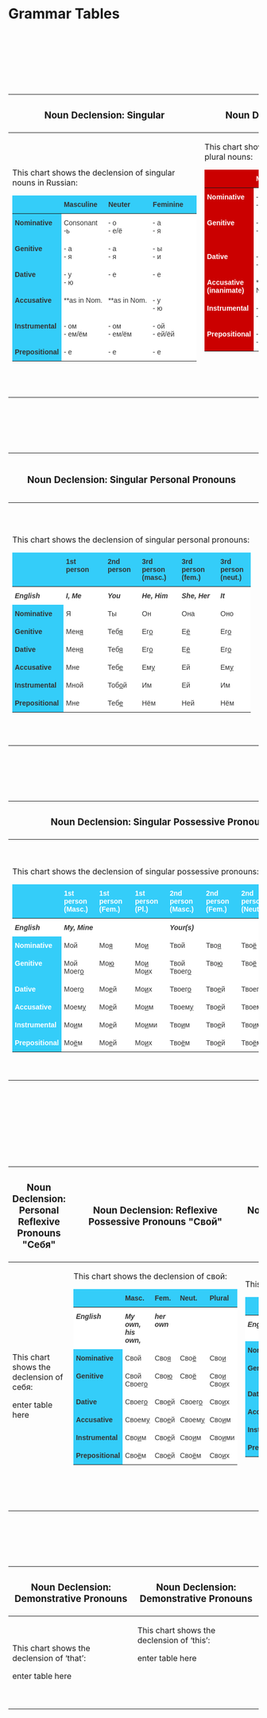 <h1>Grammar Tables</h1>
&nbsp;
&nbsp;
&nbsp;


<table class="table table-striped">
<thead>
<tr>
<th><h3>Noun Declension: Singular </h3></th>
<th><h3>Noun Declension: Plural </h3></th>
</tr>
</thead>
<tbody>
<tr>

&nbsp;
<td><p> This chart shows the declension of singular nouns in Russian:</p>

<p><style type="text/css">
.tg  {border-collapse:collapse;border-color:#ccc;border-spacing:0;}
.tg td{background-color:#fff;border-bottom-width:1px;border-color:#ccc;border-style:solid;border-top-width:1px;
  border-width:0px;color:#333;font-family:Arial, sans-serif;font-size:14px;overflow:hidden;padding:10px 5px;
  word-break:normal;}
.tg th{background-color:#f0f0f0;border-bottom-width:1px;border-color:#ccc;border-style:solid;border-top-width:1px;
  border-width:0px;color:#333;font-family:Arial, sans-serif;font-size:14px;font-weight:normal;overflow:hidden;
  padding:10px 5px;word-break:normal;}
.tg .tg-u0ju{background-color:#34cdf9;color:#333333;font-weight:bold;text-align:left;vertical-align:top}
.tg .tg-6gih{background-color:#34cdf9;border-color:#9b9b9b;color:#333333;text-align:left;vertical-align:top}
.tg .tg-6wz0{background-color:#34cdf9;border-color:#9b9b9b;font-weight:bold;text-align:left;vertical-align:top}
.tg .tg-0lax{text-align:left;vertical-align:top}
</style>
<table class="tg" style="undefined;table-layout: fixed; width: 371px">
<colgroup>
<col style="width: 96px">
<col style="width: 90px">
<col style="width: 91px">
<col style="width: 94px">
</colgroup>
<thead>
  <tr>
    <th class="tg-6gih"></th>
    <th class="tg-6wz0">Masculine</th>
    <th class="tg-6wz0">Neuter </th>
    <th class="tg-6wz0">Feminine</th>
  </tr>
</thead>
<tbody>
  <tr>
    <td class="tg-u0ju">Nominative</td>
    <td class="tg-0lax">Consonant<br>-ь</td>
    <td class="tg-0lax">- о<br>- е/ё</td>
    <td class="tg-0lax">- а<br>- я</td>
  </tr>
  <tr>
    <td class="tg-u0ju">Genitive</td>
    <td class="tg-0lax">- а<br>- я</td>
    <td class="tg-0lax">- а<br>- я</td>
    <td class="tg-0lax">- ы<br>- и</td>
  </tr>
  <tr>
    <td class="tg-u0ju">Dative </td>
    <td class="tg-0lax">- у<br>- ю</td>
    <td class="tg-0lax">- е</td>
    <td class="tg-0lax">- е</td>
  </tr>
  <tr>
    <td class="tg-u0ju">Accusative</td>
    <td class="tg-0lax">**as in Nom.</td>
    <td class="tg-0lax">**as in Nom.</td>
    <td class="tg-0lax">- у<br>- ю</td>
  </tr>
  <tr>
    <td class="tg-u0ju">Instrumental</td>
    <td class="tg-0lax">- ом<br>- ем/ём</td>
    <td class="tg-0lax">- ом<br>- ем/ём</td>
    <td class="tg-0lax">- ой<br>- ей/ёй</td>
  </tr>
  <tr>
    <td class="tg-u0ju">Prepositional</td>
    <td class="tg-0lax">- е</td>
    <td class="tg-0lax">- е</td>
    <td class="tg-0lax">- е</td>
  </tr>
</tbody>
</table></p>
</td>

&nbsp;
&nbsp;
&nbsp;

&nbsp;
<td><p> This chart shows the declension of plural nouns:</p>

<p><style type="text/css">
.tg  {border-collapse:collapse;border-color:#ccc;border-spacing:0;}
.tg td{background-color:#fff;border-bottom-width:1px;border-color:#ccc;border-style:solid;border-top-width:1px;
  border-width:0px;color:#333;font-family:Arial, sans-serif;font-size:14px;overflow:hidden;padding:10px 5px;
  word-break:normal;}
.tg th{background-color:#f0f0f0;border-bottom-width:1px;border-color:#ccc;border-style:solid;border-top-width:1px;
  border-width:0px;color:#333;font-family:Arial, sans-serif;font-size:14px;font-weight:normal;overflow:hidden;
  padding:10px 5px;word-break:normal;}
.tg .tg-qekz{background-color:#cb0000;border-color:#fe0000;color:#ffffff;text-align:left;vertical-align:top}
.tg .tg-iv1e{background-color:#cb0000;border-color:#fe0000;color:#ffffff;font-weight:bold;text-align:left;vertical-align:top}
.tg .tg-tgtc{background-color:#cb0000;color:#ffffff;font-weight:bold;text-align:left;vertical-align:top}
.tg .tg-0lax{text-align:left;vertical-align:top}
</style>
<table class="tg">
<thead>
  <tr>
    <th class="tg-qekz"></th>
    <th class="tg-iv1e">Masculine</th>
    <th class="tg-iv1e">Neuter </th>
    <th class="tg-iv1e">Feminine</th>
  </tr>
</thead>
<tbody>
  <tr>
    <td class="tg-tgtc">Nominative</td>
    <td class="tg-0lax">- ы<br>- и</td>
    <td class="tg-0lax">- a<br>- я</td>
    <td class="tg-0lax">- а<br>- я</td>
  </tr>
  <tr>
    <td class="tg-tgtc">Genitive</td>
    <td class="tg-0lax">- ов/ев<br>- ей</td>
    <td class="tg-0lax">*no ending<br>- ь/ей</td>
    <td class="tg-0lax">- ы<br>- и</td>
  </tr>
  <tr>
    <td class="tg-tgtc">Dative </td>
    <td class="tg-0lax">- ам<br>- ям</td>
    <td class="tg-0lax"><span style="font-weight:normal;font-style:normal;text-decoration:none">- ам</span><br><span style="font-weight:normal;font-style:normal;text-decoration:none">- ям</span><br></td>
    <td class="tg-0lax"><span style="font-weight:normal;font-style:normal;text-decoration:none">- ам</span><br><span style="font-weight:normal;font-style:normal;text-decoration:none">- ям</span><br></td>
  </tr>
  <tr>
    <td class="tg-tgtc">Accusative<br>(inanimate)</td>
    <td class="tg-0lax">**as in Nom.</td>
    <td class="tg-0lax">**as in Nom.</td>
    <td class="tg-0lax"><span style="font-weight:normal;font-style:normal;text-decoration:none">**as in Nom.</span><br></td>
  </tr>
  <tr>
    <td class="tg-tgtc">Instrumental</td>
    <td class="tg-0lax">- ами<br>- ями</td>
    <td class="tg-0lax">- ами<br>- ями</td>
    <td class="tg-0lax">- ами<br>- ями<br></td>
  </tr>
  <tr>
    <td class="tg-tgtc">Prepositional</td>
    <td class="tg-0lax">- ах<br>- ях</td>
    <td class="tg-0lax">- ах<br>- ях<br></td>
    <td class="tg-0lax">- ах<br>- ях<br></td>
  </tr>
</tbody>
</table></p>
<p>&nbsp;</p>
<p>&nbsp;</p>
</td>



<table class="table table-striped">
<thead>
<tr>
<th><h3>Noun Declension: Singular Personal Pronouns </h3></th>
<th><h3>Noun Declension: Plural Personal Pronouns </h3></th>
</tr>
</thead>
<tbody>
<tr>

&nbsp;
<td><p> This chart shows the declension of singular personal pronouns:</p>

<p><style type="text/css">
.tg  {border-collapse:collapse;border-color:#ccc;border-spacing:0;}
.tg td{background-color:#fff;border-bottom-width:1px;border-color:#ccc;border-style:solid;border-top-width:1px;
  border-width:0px;color:#333;font-family:Arial, sans-serif;font-size:14px;overflow:hidden;padding:10px 5px;
  word-break:normal;}
.tg th{background-color:#f0f0f0;border-bottom-width:1px;border-color:#ccc;border-style:solid;border-top-width:1px;
  border-width:0px;color:#333;font-family:Arial, sans-serif;font-size:14px;font-weight:normal;overflow:hidden;
  padding:10px 5px;word-break:normal;}
.tg .tg-1wig{font-weight:bold;text-align:left;vertical-align:top}
.tg .tg-u0ju{background-color:#34cdf9;color:#333333;font-weight:bold;text-align:left;vertical-align:top}
.tg .tg-akrx{background-color:#34cdf9;border-color:#34cdf9;color:#333333;text-align:left;vertical-align:top}
.tg .tg-i4bi{background-color:#34cdf9;border-color:#34cdf9;color:#333333;font-weight:bold;text-align:left;vertical-align:top}
.tg .tg-6t3r{font-style:italic;font-weight:bold;text-align:left;vertical-align:top}
.tg .tg-0lax{text-align:left;vertical-align:top}
</style>
<table class="tg" style="undefined;table-layout: fixed; width: 480px">
<colgroup>
<col style="width: 103px">
<col style="width: 84px">
<col style="width: 69px">
<col style="width: 80px">
<col style="width: 78px">
<col style="width: 66px">
</colgroup>
<thead>
  <tr>
    <th class="tg-akrx"></th>
    <th class="tg-i4bi">   1st <br>person</th>
    <th class="tg-i4bi">  2nd<br>person </th>
    <th class="tg-i4bi">3rd person<br>(masc.)</th>
    <th class="tg-u0ju">3rd person<br>(fem.)</th>
    <th class="tg-u0ju">3rd person<br>(neut.)</th>
  </tr>
</thead>
<tbody>
  <tr>
    <td class="tg-1wig"><span style="font-weight:bold;font-style:italic">English</span></td>
    <td class="tg-6t3r">I, Me</td>
    <td class="tg-1wig"><span style="font-style:italic">You</span></td>
    <td class="tg-6t3r">He, Him</td>
    <td class="tg-1wig"><span style="font-style:italic">She, Her</span></td>
    <td class="tg-1wig"><span style="font-style:italic">It</span></td>
  </tr>
  <tr>
    <td class="tg-u0ju">Nominative</td>
    <td class="tg-0lax">      Я</td>
    <td class="tg-0lax">   Ты</td>
    <td class="tg-0lax">    Он</td>
    <td class="tg-0lax">    Она</td>
    <td class="tg-0lax">   Оно</td>
  </tr>
  <tr>
    <td class="tg-u0ju">Genitive</td>
    <td class="tg-0lax"> Мен<span style="text-decoration:underline">я</span></td>
    <td class="tg-0lax"> Теб<span style="text-decoration:underline">я</span></td>
    <td class="tg-0lax"> Ег<span style="text-decoration:underline">о</span></td>
    <td class="tg-0lax"> Е<span style="text-decoration:underline">ё</span></td>
    <td class="tg-0lax"> Ег<span style="text-decoration:underline">о</span></td>
  </tr>
  <tr>
    <td class="tg-u0ju">Dative </td>
    <td class="tg-0lax"> <span style="font-weight:normal;font-style:normal;text-decoration:none">Мен</span><span style="text-decoration:underline">я</span></td>
    <td class="tg-0lax"><span style="font-weight:normal;font-style:normal;text-decoration:none"> Теб</span><span style="text-decoration:underline">я</span><br></td>
    <td class="tg-0lax"><span style="font-weight:normal;font-style:normal;text-decoration:none"> Ег</span><span style="text-decoration:underline">о</span><br></td>
    <td class="tg-0lax"><span style="font-weight:normal;font-style:normal;text-decoration:none"> Е</span><span style="text-decoration:underline">ё</span></td>
    <td class="tg-0lax"> Ег<span style="text-decoration:underline">о</span></td>
  </tr>
  <tr>
    <td class="tg-u0ju">Accusative</td>
    <td class="tg-0lax"> Мне</td>
    <td class="tg-0lax">  Теб<span style="text-decoration:underline">е</span></td>
    <td class="tg-0lax"> Ем<span style="text-decoration:underline">у</span><br></td>
    <td class="tg-0lax"> Ей</td>
    <td class="tg-0lax"> Ем<span style="text-decoration:underline">у</span></td>
  </tr>
  <tr>
    <td class="tg-u0ju">Instrumental</td>
    <td class="tg-0lax"> Мной</td>
    <td class="tg-0lax"> Тоб<span style="text-decoration:underline">о</span>й</td>
    <td class="tg-0lax">  Им<br></td>
    <td class="tg-0lax"> Ей</td>
    <td class="tg-0lax"> Им</td>
  </tr>
  <tr>
    <td class="tg-u0ju">Prepositional</td>
    <td class="tg-0lax"> Мне</td>
    <td class="tg-0lax"> Теб<span style="text-decoration:underline">е</span></td>
    <td class="tg-0lax"> Нём</td>
    <td class="tg-0lax">Ней</td>
    <td class="tg-0lax"> Нём</td>
  </tr>
</tbody>
</table></p>
</td>

&nbsp;
&nbsp;
&nbsp;

&nbsp;
<td><p> This chart shows the declension of personal plural nouns:</p>

<p><style type="text/css">
.tg  {border-collapse:collapse;border-color:#ccc;border-spacing:0;}
.tg td{background-color:#fff;border-bottom-width:1px;border-color:#ccc;border-style:solid;border-top-width:1px;
  border-width:0px;color:#333;font-family:Arial, sans-serif;font-size:14px;overflow:hidden;padding:10px 5px;
  word-break:normal;}
.tg th{background-color:#f0f0f0;border-bottom-width:1px;border-color:#ccc;border-style:solid;border-top-width:1px;
  border-width:0px;color:#333;font-family:Arial, sans-serif;font-size:14px;font-weight:normal;overflow:hidden;
  padding:10px 5px;word-break:normal;}
.tg .tg-1wig{font-weight:bold;text-align:left;vertical-align:top}
.tg .tg-cfrc{background-color:#cb0000;border-color:#34cdf9;color:#ffffff;font-weight:bold;text-align:left;vertical-align:top}
.tg .tg-c8qn{background-color:#ffffff;color:#333333;font-weight:bold;text-align:left;vertical-align:top}
.tg .tg-v3s9{background-color:#cb0000;border-color:#34cdf9;color:#ffffff;text-align:left;vertical-align:top}
.tg .tg-6t3r{font-style:italic;font-weight:bold;text-align:left;vertical-align:top}
.tg .tg-tgtc{background-color:#cb0000;color:#ffffff;font-weight:bold;text-align:left;vertical-align:top}
.tg .tg-0lax{text-align:left;vertical-align:top}
</style>
<table class="tg">
<thead>
  <tr>
    <th class="tg-v3s9"></th>
    <th class="tg-cfrc">   1st <br>person</th>
    <th class="tg-cfrc">  2nd<br>person </th>
    <th class="tg-cfrc">3rd person<br></th>
  </tr>
</thead>
<tbody>
  <tr>
    <td class="tg-c8qn"><span style="font-weight:bold;font-style:italic">English</span></td>
    <td class="tg-6t3r">We, Us</td>
    <td class="tg-1wig"><span style="font-style:italic">You</span></td>
    <td class="tg-6t3r">They, Them</td>
  </tr>
  <tr>
    <td class="tg-tgtc">Nominative</td>
    <td class="tg-0lax">      Мы</td>
    <td class="tg-0lax">   Вы</td>
    <td class="tg-0lax">    Он<span style="text-decoration:underline">и</span></td>
  </tr>
  <tr>
    <td class="tg-tgtc">Genitive</td>
    <td class="tg-0lax">      Нас</td>
    <td class="tg-0lax">   Вас</td>
    <td class="tg-0lax">   Их</td>
  </tr>
  <tr>
    <td class="tg-tgtc">Dative </td>
    <td class="tg-0lax">      Нас</td>
    <td class="tg-0lax">   Вас<br></td>
    <td class="tg-0lax">   Их</td>
  </tr>
  <tr>
    <td class="tg-tgtc">Accusative</td>
    <td class="tg-0lax">     Нам</td>
    <td class="tg-0lax">   Вам</td>
    <td class="tg-0lax">   Им</td>
  </tr>
  <tr>
    <td class="tg-tgtc">Instrumental</td>
    <td class="tg-0lax">     Н<span style="text-decoration:underline">а</span>ми</td>
    <td class="tg-0lax">   В<span style="text-decoration:underline">а</span>ми</td>
    <td class="tg-0lax">   <span style="text-decoration:underline">И</span>ми</td>
  </tr>
  <tr>
    <td class="tg-tgtc">Prepositional</td>
    <td class="tg-0lax">     Нас</td>
    <td class="tg-0lax">   Вас</td>
    <td class="tg-0lax">   Них</td>
  </tr>
</tbody>
</table></p>
<p>&nbsp;</p>
<p>&nbsp;</p>
</td>



<table class="table table-striped">
<thead>
<tr>
<th><h3>Noun Declension: Singular Possessive Pronouns </h3></th>
<th><h3>Noun Declension: Plural Possessive Pronouns </h3></th>
</tr>
</thead>
<tbody>
<tr>

&nbsp;
<td><p> This chart shows the declension of singular possessive pronouns:</p>

<p><style type="text/css">
.tg  {border-collapse:collapse;border-color:#ccc;border-spacing:0;}
.tg td{background-color:#fff;border-bottom-width:1px;border-color:#ccc;border-style:solid;border-top-width:1px;
  border-width:0px;color:#333;font-family:Arial, sans-serif;font-size:14px;overflow:hidden;padding:10px 5px;
  word-break:normal;}
.tg th{background-color:#f0f0f0;border-bottom-width:1px;border-color:#ccc;border-style:solid;border-top-width:1px;
  border-width:0px;color:#333;font-family:Arial, sans-serif;font-size:14px;font-weight:normal;overflow:hidden;
  padding:10px 5px;word-break:normal;}
.tg .tg-1wig{font-weight:bold;text-align:left;vertical-align:top}
.tg .tg-c8qn{background-color:#ffffff;color:#333333;font-weight:bold;text-align:left;vertical-align:top}
.tg .tg-79re{background-color:#34cdf9;color:#ffffff;font-weight:bold;text-align:left;vertical-align:top}
.tg .tg-qbzn{background-color:#34cdf9;border-color:#34cdf9;color:#ffffff;text-align:left;vertical-align:top}
.tg .tg-isg2{background-color:#34cdf9;border-color:#34cdf9;color:#ffffff;font-weight:bold;text-align:left;vertical-align:top}
.tg .tg-6t3r{font-style:italic;font-weight:bold;text-align:left;vertical-align:top}
.tg .tg-0lax{text-align:left;vertical-align:top}
</style>
<table class="tg" style="undefined;table-layout: fixed; width: 598px">
<colgroup>
<col style="width: 99px">
<col style="width: 71px">
<col style="width: 72px">
<col style="width: 70px">
<col style="width: 73px">
<col style="width: 71px">
<col style="width: 71px">
<col style="width: 71px">
</colgroup>
<thead>
  <tr>
    <th class="tg-qbzn"></th>
    <th class="tg-isg2">   1st <br>person<br>(Masc.)</th>
    <th class="tg-isg2">1st<br>person <br>(Fem.)<br></th>
    <th class="tg-isg2">     1st<br>person<br>(Pl.)</th>
    <th class="tg-79re">  2nd<br>person<br>(Masc.)</th>
    <th class="tg-79re">  2nd<br>person<br>(Fem.)</th>
    <th class="tg-79re">  2nd <br>person<br>(Neut.)</th>
    <th class="tg-79re">  2nd<br>person<br>(Pl.)</th>
  </tr>
</thead>
<tbody>
  <tr>
    <td class="tg-c8qn"><span style="font-weight:bold;font-style:italic">English</span></td>
    <td class="tg-6t3r">My, Mine</td>
    <td class="tg-1wig"></td>
    <td class="tg-6t3r"></td>
    <td class="tg-0lax"><span style="font-weight:bold;font-style:italic">Your(s)</span></td>
    <td class="tg-0lax"></td>
    <td class="tg-0lax"></td>
    <td class="tg-0lax"></td>
  </tr>
  <tr>
    <td class="tg-79re">Nominative</td>
    <td class="tg-0lax">      Мой</td>
    <td class="tg-0lax">   Мо<span style="text-decoration:underline">я</span></td>
    <td class="tg-0lax">    Мо<span style="text-decoration:underline">и</span></td>
    <td class="tg-0lax">  Твой</td>
    <td class="tg-0lax">  Тво<span style="text-decoration:underline">я</span></td>
    <td class="tg-0lax">  Тво<span style="text-decoration:underline">ё</span></td>
    <td class="tg-0lax">  Тво<span style="text-decoration:underline">и</span></td>
  </tr>
  <tr>
    <td class="tg-79re">Genitive</td>
    <td class="tg-0lax">     Мой<br>     Моег<span style="text-decoration:underline">о</span></td>
    <td class="tg-0lax">   Мо<span style="text-decoration:underline">ю</span></td>
    <td class="tg-0lax">   Мо<span style="text-decoration:underline">и</span><br>   Мо<span style="text-decoration:underline">и</span>х</td>
    <td class="tg-0lax">  Твой<br>  Твоег<span style="text-decoration:underline">о</span></td>
    <td class="tg-0lax">  Тво<span style="text-decoration:underline">ю</span></td>
    <td class="tg-0lax">  Тво<span style="text-decoration:underline">ё</span></td>
    <td class="tg-0lax">  Тво<span style="text-decoration:underline">и</span><br>  Тво<span style="text-decoration:underline">и</span>х</td>
  </tr>
  <tr>
    <td class="tg-79re">Dative </td>
    <td class="tg-0lax">    Моег<span style="text-decoration:underline">о</span></td>
    <td class="tg-0lax">   Мо<span style="text-decoration:underline">е</span>й</td>
    <td class="tg-0lax">   Мо<span style="text-decoration:underline">и</span>х</td>
    <td class="tg-0lax">  Твоег<span style="text-decoration:underline">о</span></td>
    <td class="tg-0lax">  Тво<span style="text-decoration:underline">е</span>й</td>
    <td class="tg-0lax">  Твоег<span style="text-decoration:underline">о</span></td>
    <td class="tg-0lax">  Тво<span style="text-decoration:underline">и</span>х</td>
  </tr>
  <tr>
    <td class="tg-79re">Accusative</td>
    <td class="tg-0lax">    Моем<span style="text-decoration:underline">у</span></td>
    <td class="tg-0lax">   Мо<span style="text-decoration:underline">е</span>й</td>
    <td class="tg-0lax">   Мо<span style="text-decoration:underline">и</span>м</td>
    <td class="tg-0lax">  Твоем<span style="text-decoration:underline">у</span></td>
    <td class="tg-0lax">  Тво<span style="text-decoration:underline">е</span>й</td>
    <td class="tg-0lax">  Твоем<span style="text-decoration:underline">у</span></td>
    <td class="tg-0lax">  Тво<span style="text-decoration:underline">и</span>м</td>
  </tr>
  <tr>
    <td class="tg-79re">Instrumental</td>
    <td class="tg-0lax">    Мо<span style="text-decoration:underline">и</span>м</td>
    <td class="tg-0lax">   Мо<span style="text-decoration:underline">е</span>й</td>
    <td class="tg-0lax">   Мо<span style="text-decoration:underline">и</span>ми</td>
    <td class="tg-0lax">  Тво<span style="text-decoration:underline">и</span>м</td>
    <td class="tg-0lax">  Тво<span style="text-decoration:underline">е</span>й</td>
    <td class="tg-0lax">  Тво<span style="text-decoration:underline">и</span>м</td>
    <td class="tg-0lax">  Тво<span style="text-decoration:underline">и</span>ми</td>
  </tr>
  <tr>
    <td class="tg-79re">Prepositional</td>
    <td class="tg-0lax">    Мо<span style="text-decoration:underline">ё</span>м</td>
    <td class="tg-0lax">   Мо<span style="text-decoration:underline">е</span>й</td>
    <td class="tg-0lax">   Мо<span style="text-decoration:underline">и</span>х</td>
    <td class="tg-0lax">  Тво<span style="text-decoration:underline">ё</span>м</td>
    <td class="tg-0lax">  Тво<span style="text-decoration:underline">е</span>й</td>
    <td class="tg-0lax">  Тво<span style="text-decoration:underline">ё</span>м</td>
    <td class="tg-0lax">  Тво<span style="text-decoration:underline">и</span>х</td>
  </tr>
</tbody>
</table></p>
</td>

&nbsp;
&nbsp;
&nbsp;

&nbsp;
<td><p> This chart shows the declension of personal posessive nouns:</p>

<p><style type="text/css">
.tg  {border-collapse:collapse;border-color:#ccc;border-spacing:0;}
.tg td{background-color:#fff;border-bottom-width:1px;border-color:#ccc;border-style:solid;border-top-width:1px;
  border-width:0px;color:#333;font-family:Arial, sans-serif;font-size:14px;overflow:hidden;padding:10px 5px;
  word-break:normal;}
.tg th{background-color:#f0f0f0;border-bottom-width:1px;border-color:#ccc;border-style:solid;border-top-width:1px;
  border-width:0px;color:#333;font-family:Arial, sans-serif;font-size:14px;font-weight:normal;overflow:hidden;
  padding:10px 5px;word-break:normal;}
.tg .tg-1wig{font-weight:bold;text-align:left;vertical-align:top}
.tg .tg-cfrc{background-color:#cb0000;border-color:#34cdf9;color:#ffffff;font-weight:bold;text-align:left;vertical-align:top}
.tg .tg-c8qn{background-color:#ffffff;color:#333333;font-weight:bold;text-align:left;vertical-align:top}
.tg .tg-v3s9{background-color:#cb0000;border-color:#34cdf9;color:#ffffff;text-align:left;vertical-align:top}
.tg .tg-tgtc{background-color:#cb0000;color:#ffffff;font-weight:bold;text-align:left;vertical-align:top}
.tg .tg-6t3r{font-style:italic;font-weight:bold;text-align:left;vertical-align:top}
.tg .tg-0lax{text-align:left;vertical-align:top}
</style>
<table class="tg" style="undefined;table-layout: fixed; width: 660px">
<colgroup>
<col style="width: 99px">
<col style="width: 71px">
<col style="width: 71px">
<col style="width: 68px">
<col style="width: 71px">
<col style="width: 70px">
<col style="width: 70px">
<col style="width: 70px">
<col style="width: 70px">
</colgroup>
<thead>
  <tr>
    <th class="tg-v3s9"></th>
    <th class="tg-cfrc">   1st <br>person<br>(Masc.)</th>
    <th class="tg-cfrc">1st<br>person <br>(Fem.)<br></th>
    <th class="tg-cfrc">     1st<br>person<br>(Neut.)</th>
    <th class="tg-tgtc">    1st <br>person<br>(Pl.)</th>
    <th class="tg-tgtc">  2nd<br>person<br>(Masc.)</th>
    <th class="tg-tgtc">  2nd<br>person<br>(Fem.)</th>
    <th class="tg-tgtc">  2nd <br>person<br>(Neut.)</th>
    <th class="tg-tgtc">  2nd<br>person<br>(Pl.)</th>
  </tr>
</thead>
<tbody>
  <tr>
    <td class="tg-c8qn"><span style="font-weight:bold;font-style:italic">English</span></td>
    <td class="tg-6t3r">Our</td>
    <td class="tg-1wig"></td>
    <td class="tg-6t3r"></td>
    <td class="tg-0lax"></td>
    <td class="tg-0lax"><span style="font-weight:bold;font-style:italic">Your(s)</span></td>
    <td class="tg-0lax"></td>
    <td class="tg-0lax"></td>
    <td class="tg-0lax"></td>
  </tr>
  <tr>
    <td class="tg-tgtc">Nominative</td>
    <td class="tg-0lax">   Н<span style="text-decoration:underline">а</span>ш</td>
    <td class="tg-0lax">   Н<span style="text-decoration:underline">а</span>ша</td>
    <td class="tg-0lax">Н<span style="text-decoration:underline">а</span>ше</td>
    <td class="tg-0lax"> Н<span style="text-decoration:underline">а</span>ши</td>
    <td class="tg-0lax"> В<span style="text-decoration:underline">а</span>ш</td>
    <td class="tg-0lax"> В<span style="text-decoration:underline">а</span>ша</td>
    <td class="tg-0lax"> В<span style="text-decoration:underline">а</span>ше</td>
    <td class="tg-0lax"> В<span style="text-decoration:underline">а</span>ши</td>
  </tr>
  <tr>
    <td class="tg-tgtc">Genitive</td>
    <td class="tg-0lax">  Н<span style="text-decoration:underline">а</span>ш<br>  Н<span style="text-decoration:underline">а</span>шего</td>
    <td class="tg-0lax">   Н<span style="text-decoration:underline">а</span>шу</td>
    <td class="tg-0lax"> Н<span style="text-decoration:underline">а</span>ше</td>
    <td class="tg-0lax"> Н<span style="text-decoration:underline">а</span>ши<br> Н<span style="text-decoration:underline">а</span>ших</td>
    <td class="tg-0lax"> В<span style="text-decoration:underline">а</span>ш<br> В<span style="text-decoration:underline">а</span>шего</td>
    <td class="tg-0lax"> В<span style="text-decoration:underline">а</span>шу</td>
    <td class="tg-0lax"> В<span style="text-decoration:underline">а</span>ше</td>
    <td class="tg-0lax"> В<span style="text-decoration:underline">а</span>ши<br> В<span style="text-decoration:underline">а</span>ших</td>
  </tr>
  <tr>
    <td class="tg-tgtc">Dative </td>
    <td class="tg-0lax"> Н<span style="text-decoration:underline">а</span>шего</td>
    <td class="tg-0lax">  Н<span style="text-decoration:underline">а</span>шей</td>
    <td class="tg-0lax"> <span style="font-weight:normal;font-style:normal;text-decoration:none">Н</span><span style="text-decoration:underline">а</span>шего</td>
    <td class="tg-0lax"> Н<span style="text-decoration:underline">а</span>ших</td>
    <td class="tg-0lax"> В<span style="text-decoration:underline">а</span>шего</td>
    <td class="tg-0lax"> В<span style="text-decoration:underline">а</span>шей</td>
    <td class="tg-0lax"> В<span style="text-decoration:underline">а</span>шего</td>
    <td class="tg-0lax"> В<span style="text-decoration:underline">а</span>ших</td>
  </tr>
  <tr>
    <td class="tg-tgtc">Accusative</td>
    <td class="tg-0lax"> Н<span style="text-decoration:underline">а</span>шему</td>
    <td class="tg-0lax">  Н<span style="text-decoration:underline">а</span>шей</td>
    <td class="tg-0lax"> Н<span style="text-decoration:underline">а</span>шему</td>
    <td class="tg-0lax"> Н<span style="text-decoration:underline">а</span>шим</td>
    <td class="tg-0lax"> В<span style="text-decoration:underline">а</span>шему</td>
    <td class="tg-0lax"> В<span style="text-decoration:underline">а</span>шей</td>
    <td class="tg-0lax"> В<span style="text-decoration:underline">а</span>шему</td>
    <td class="tg-0lax"> В<span style="text-decoration:underline">а</span>шим</td>
  </tr>
  <tr>
    <td class="tg-tgtc">Instrumental</td>
    <td class="tg-0lax">  Н<span style="text-decoration:underline">а</span>шим</td>
    <td class="tg-0lax">  Н<span style="text-decoration:underline">а</span>шей</td>
    <td class="tg-0lax"> Н<span style="text-decoration:underline">а</span>шим</td>
    <td class="tg-0lax"> Н<span style="text-decoration:underline">а</span>шими</td>
    <td class="tg-0lax"> В<span style="text-decoration:underline">а</span>шим</td>
    <td class="tg-0lax"> В<span style="text-decoration:underline">а</span>шей</td>
    <td class="tg-0lax">  В<span style="text-decoration:underline">а</span>шим</td>
    <td class="tg-0lax"> В<span style="text-decoration:underline">а</span>шими</td>
  </tr>
  <tr>
    <td class="tg-tgtc">Prepositional</td>
    <td class="tg-0lax">  Н<span style="text-decoration:underline">а</span>шим</td>
    <td class="tg-0lax">  Н<span style="text-decoration:underline">а</span>шей</td>
    <td class="tg-0lax"> Н<span style="text-decoration:underline">а</span>шем</td>
    <td class="tg-0lax"> Н<span style="text-decoration:underline">а</span>ших</td>
    <td class="tg-0lax"> В<span style="text-decoration:underline">а</span>шем</td>
    <td class="tg-0lax"> В<span style="text-decoration:underline">а</span>шей</td>
    <td class="tg-0lax"> В<span style="text-decoration:underline">а</span>шем</td>
    <td class="tg-0lax"> В<span style="text-decoration:underline">а</span>ших</td>
  </tr>
</tbody>
</table></p>
<p>&nbsp;</p>
<p>&nbsp;</p>
</td>



<table class="table table-striped">
<thead>
<tr>
<th><h3>Noun Declension: Personal Reflexive Pronouns "Себя" </h3></th>
<th><h3>Noun Declension: Reflexive Possessive Pronouns "Свой" </h3></th>
<th><h3>Noun Declension: Emphatic Pronoun "Сам" </h3></th>
</tr>
</thead>
<tbody>
<tr>

&nbsp;
<td><p> This chart shows the declension of себя:</p>

<p>enter table here</p>
</td>

&nbsp;
&nbsp;
&nbsp;

&nbsp;
<td><p> This chart shows the declension of свой:</p>

<p><style type="text/css">
.tg  {border-collapse:collapse;border-color:#ccc;border-spacing:0;}
.tg td{background-color:#fff;border-bottom-width:1px;border-color:#ccc;border-style:solid;border-top-width:1px;
  border-width:0px;color:#333;font-family:Arial, sans-serif;font-size:14px;overflow:hidden;padding:10px 5px;
  word-break:normal;}
.tg th{background-color:#f0f0f0;border-bottom-width:1px;border-color:#ccc;border-style:solid;border-top-width:1px;
  border-width:0px;color:#333;font-family:Arial, sans-serif;font-size:14px;font-weight:normal;overflow:hidden;
  padding:10px 5px;word-break:normal;}
.tg .tg-1wig{font-weight:bold;text-align:left;vertical-align:top}
.tg .tg-u0ju{background-color:#34cdf9;color:#333333;font-weight:bold;text-align:left;vertical-align:top}
.tg .tg-akrx{background-color:#34cdf9;border-color:#34cdf9;color:#333333;text-align:left;vertical-align:top}
.tg .tg-c8qn{background-color:#ffffff;color:#333333;font-weight:bold;text-align:left;vertical-align:top}
.tg .tg-i4bi{background-color:#34cdf9;border-color:#34cdf9;color:#333333;font-weight:bold;text-align:left;vertical-align:top}
.tg .tg-6t3r{font-style:italic;font-weight:bold;text-align:left;vertical-align:top}
.tg .tg-0lax{text-align:left;vertical-align:top}
</style>
<table class="tg">
<thead>
  <tr>
    <th class="tg-akrx"></th>
    <th class="tg-i4bi"> Masc.</th>
    <th class="tg-i4bi"> Fem.<br></th>
    <th class="tg-i4bi">Neut.</th>
    <th class="tg-u0ju"> Plural</th>
  </tr>
</thead>
<tbody>
  <tr>
    <td class="tg-c8qn"><span style="font-weight:bold;font-style:italic">English</span></td>
    <td class="tg-6t3r">My own, his own,</td>
    <td class="tg-1wig"><span style="font-style:italic">her own</span></td>
    <td class="tg-6t3r"></td>
    <td class="tg-0lax"></td>
  </tr>
  <tr>
    <td class="tg-u0ju">Nominative</td>
    <td class="tg-0lax"> Свой</td>
    <td class="tg-0lax"> Сво<span style="text-decoration:underline">я</span></td>
    <td class="tg-0lax"> Сво<span style="text-decoration:underline">ё</span></td>
    <td class="tg-0lax"> Сво<span style="text-decoration:underline">и</span></td>
  </tr>
  <tr>
    <td class="tg-u0ju">Genitive</td>
    <td class="tg-0lax"> Свой<br> Своег<span style="text-decoration:underline">о</span></td>
    <td class="tg-0lax"> Сво<span style="text-decoration:underline">ю</span></td>
    <td class="tg-0lax"> Сво<span style="text-decoration:underline">ё</span></td>
    <td class="tg-0lax"> Сво<span style="text-decoration:underline">и</span><br> Сво<span style="text-decoration:underline">и</span>х</td>
  </tr>
  <tr>
    <td class="tg-u0ju">Dative </td>
    <td class="tg-0lax"> Своег<span style="text-decoration:underline">о</span></td>
    <td class="tg-0lax"> Сво<span style="text-decoration:underline">е</span>й</td>
    <td class="tg-0lax"> Своег<span style="text-decoration:underline">о</span></td>
    <td class="tg-0lax"> Сво<span style="text-decoration:underline">и</span>х</td>
  </tr>
  <tr>
    <td class="tg-u0ju">Accusative</td>
    <td class="tg-0lax"> Своем<span style="text-decoration:underline">у</span></td>
    <td class="tg-0lax">  Сво<span style="text-decoration:underline">е</span>й</td>
    <td class="tg-0lax"> Своем<span style="text-decoration:underline">у</span></td>
    <td class="tg-0lax"> Сво<span style="text-decoration:underline">и</span>м</td>
  </tr>
  <tr>
    <td class="tg-u0ju">Instrumental</td>
    <td class="tg-0lax"> Сво<span style="text-decoration:underline">и</span>м</td>
    <td class="tg-0lax">  Сво<span style="text-decoration:underline">е</span>й</td>
    <td class="tg-0lax"> Сво<span style="text-decoration:underline">и</span>м</td>
    <td class="tg-0lax"> Сво<span style="text-decoration:underline">и</span>ми</td>
  </tr>
  <tr>
    <td class="tg-u0ju">Prepositional</td>
    <td class="tg-0lax"> Сво<span style="text-decoration:underline">ё</span>м</td>
    <td class="tg-0lax">  Сво<span style="text-decoration:underline">е</span>й</td>
    <td class="tg-0lax"> Сво<span style="text-decoration:underline">ё</span>м</td>
    <td class="tg-0lax"> Сво<span style="text-decoration:underline">и</span>х</td>
  </tr>
</tbody>
</table></p>
<p>&nbsp;</p>
<p>&nbsp;</p>
</td>
&nbsp;
&nbsp;
&nbsp;

&nbsp;
<td><p> This chart shows the declension of сам:</p>

<p><style type="text/css">
.tg  {border-collapse:collapse;border-color:#ccc;border-spacing:0;}
.tg td{background-color:#fff;border-bottom-width:1px;border-color:#ccc;border-style:solid;border-top-width:1px;
  border-width:0px;color:#333;font-family:Arial, sans-serif;font-size:14px;overflow:hidden;padding:10px 5px;
  word-break:normal;}
.tg th{background-color:#f0f0f0;border-bottom-width:1px;border-color:#ccc;border-style:solid;border-top-width:1px;
  border-width:0px;color:#333;font-family:Arial, sans-serif;font-size:14px;font-weight:normal;overflow:hidden;
  padding:10px 5px;word-break:normal;}
.tg .tg-1wig{font-weight:bold;text-align:left;vertical-align:top}
.tg .tg-u0ju{background-color:#34cdf9;color:#333333;font-weight:bold;text-align:left;vertical-align:top}
.tg .tg-akrx{background-color:#34cdf9;border-color:#34cdf9;color:#333333;text-align:left;vertical-align:top}
.tg .tg-c8qn{background-color:#ffffff;color:#333333;font-weight:bold;text-align:left;vertical-align:top}
.tg .tg-i4bi{background-color:#34cdf9;border-color:#34cdf9;color:#333333;font-weight:bold;text-align:left;vertical-align:top}
.tg .tg-6t3r{font-style:italic;font-weight:bold;text-align:left;vertical-align:top}
.tg .tg-0lax{text-align:left;vertical-align:top}
</style>
<table class="tg">
<thead>
  <tr>
    <th class="tg-akrx"></th>
    <th class="tg-i4bi"> Masc.</th>
    <th class="tg-i4bi"> Fem.<br></th>
    <th class="tg-i4bi">Neut.</th>
    <th class="tg-u0ju"> Plural</th>
  </tr>
</thead>
<tbody>
  <tr>
    <td class="tg-c8qn"><span style="font-weight:bold;font-style:italic">English</span></td>
    <td class="tg-6t3r">Myself, himself,</td>
    <td class="tg-1wig"><span style="font-style:italic">herself</span></td>
    <td class="tg-6t3r"></td>
    <td class="tg-0lax"></td>
  </tr>
  <tr>
    <td class="tg-u0ju">Nominative</td>
    <td class="tg-0lax"> Сам</td>
    <td class="tg-0lax"> Сам<span style="text-decoration:underline">а</span></td>
    <td class="tg-0lax"> Сам<span style="text-decoration:underline">о</span></td>
    <td class="tg-0lax"> Сам<span style="text-decoration:underline">и</span></td>
  </tr>
  <tr>
    <td class="tg-u0ju">Genitive</td>
    <td class="tg-0lax"> Сам<br> Самог<span style="text-decoration:underline">о</span></td>
    <td class="tg-0lax"> Сам<span style="text-decoration:underline">у</span></td>
    <td class="tg-0lax"> Сам<span style="text-decoration:underline">о</span></td>
    <td class="tg-0lax"> Сам<span style="text-decoration:underline">и</span><br> Сам<span style="text-decoration:underline">и</span>х</td>
  </tr>
  <tr>
    <td class="tg-u0ju">Dative </td>
    <td class="tg-0lax"> Самог<span style="text-decoration:underline">о</span></td>
    <td class="tg-0lax"> Сам<span style="text-decoration:underline">о</span>й</td>
    <td class="tg-0lax"> Самог<span style="text-decoration:underline">о</span></td>
    <td class="tg-0lax"> Сам<span style="text-decoration:underline">и</span>х</td>
  </tr>
  <tr>
    <td class="tg-u0ju">Accusative</td>
    <td class="tg-0lax"> Самом<span style="text-decoration:underline">у</span></td>
    <td class="tg-0lax"> Сам<span style="text-decoration:underline">о</span>й</td>
    <td class="tg-0lax"> Самом<span style="text-decoration:underline">у</span></td>
    <td class="tg-0lax"> Сам<span style="text-decoration:underline">и</span>м</td>
  </tr>
  <tr>
    <td class="tg-u0ju">Instrumental</td>
    <td class="tg-0lax"> Сам<span style="text-decoration:underline">и</span>м</td>
    <td class="tg-0lax"> Сам<span style="text-decoration:underline">о</span>й</td>
    <td class="tg-0lax"> Сам<span style="text-decoration:underline">и</span>м</td>
    <td class="tg-0lax"> Сам<span style="text-decoration:underline">и</span>ми</td>
  </tr>
  <tr>
    <td class="tg-u0ju">Prepositional</td>
    <td class="tg-0lax"> Сам<span style="text-decoration:underline">о</span>м</td>
    <td class="tg-0lax"> Сам<span style="text-decoration:underline">о</span>й</td>
    <td class="tg-0lax"> Сам<span style="text-decoration:underline">о</span>м</td>
    <td class="tg-0lax"> Сам<span style="text-decoration:underline">и</span>х</td>
  </tr>
</tbody>
</table></p>
<p>&nbsp;</p>
<p>&nbsp;</p>
</td>


<table class="table table-striped">
<thead>
<tr>
<th><h3>Noun Declension: Demonstrative Pronouns </h3></th>
<th><h3>Noun Declension: Demonstrative Pronouns </h3></th>
</tr>
</thead>
<tbody>
<tr>

&nbsp;
<td><p> This chart shows the declension of ‘that’:</p>

<p>enter table here</p>
</td>

&nbsp;
&nbsp;
&nbsp;

&nbsp;
<td><p> This chart shows the declension of ‘this’:</p>

<p>enter table here</p>
<p>&nbsp;</p>
<p>&nbsp;</p>
</td>

